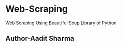 # Web-Scraping
Web Scraping Using Beautiful Soup Library of Python
<br/>
<h2>Author-Aadit Sharma</h2>
